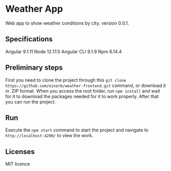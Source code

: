 # Weather App

Web app to show weather conditions by city. version 0.0.1.

## Specifications

Angular 9.1.11
Node 12.17.0
Angular CLI 9.1.9
Npm 6.14.4

## Preliminary steps

First you need to clone the project through this `git clone https://github.com/einerb/weather-frontend.git` command, or download it in .ZIP format.
When you access the root folder, run `npm install` and wait for it to download the packages needed for it to work properly.
After that you can run the project.

## Run

Execute the `npm start` command to start the project and navigate to `http://localhost:4200/` to view the work.

## Licenses

MIT licence